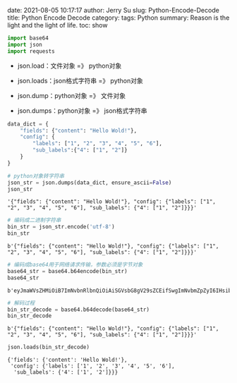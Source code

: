 date: 2021-08-05 10:17:17
author: Jerry Su
slug: Python-Encode-Decode
title: Python Encode Decode
category: 
tags: Python
summary: Reason is the light and the light of life.
toc: show


```python
import base64
import json
import requests
```

- json.load：文件对象 =》 python对象

- json.loads：json格式字符串 =》 python对象

- json.dump：python对象 =》 文件对象

- json.dumps：python对象 =》 json格式字符串


```python
data_dict = {
    "fields": {"content": "Hello Wold!"},
    "config": {
        "labels": ["1", "2", "3", "4", "5", "6"],
        "sub_labels":{"4": ["1", "2"]}
    }
}
```


```python
# python对象转字符串
json_str = json.dumps(data_dict, ensure_ascii=False)
json_str
```




    '{"fields": {"content": "Hello Wold!"}, "config": {"labels": ["1", "2", "3", "4", "5", "6"], "sub_labels": {"4": ["1", "2"]}}}'




```python
# 编码成二进制字符串
bin_str = json_str.encode('utf-8')
bin_str
```




    b'{"fields": {"content": "Hello Wold!"}, "config": {"labels": ["1", "2", "3", "4", "5", "6"], "sub_labels": {"4": ["1", "2"]}}}'




```python
# 编码成base64用于网络请求传输，参数必须是字节对象
base64_str = base64.b64encode(bin_str)
base64_str
```




    b'eyJmaWVsZHMiOiB7ImNvbnRlbnQiOiAiSGVsbG8gV29sZCEifSwgImNvbmZpZyI6IHsibGFiZWxzIjogWyIxIiwgIjIiLCAiMyIsICI0IiwgIjUiLCAiNiJdLCAic3ViX2xhYmVscyI6IHsiNCI6IFsiMSIsICIyIl19fX0='




```python
# 解码过程
bin_str_decode = base64.b64decode(base64_str)
bin_str_decode
```




    b'{"fields": {"content": "Hello Wold!"}, "config": {"labels": ["1", "2", "3", "4", "5", "6"], "sub_labels": {"4": ["1", "2"]}}}'




```python
json.loads(bin_str_decode)
```




    {'fields': {'content': 'Hello Wold!'},
     'config': {'labels': ['1', '2', '3', '4', '5', '6'],
      'sub_labels': {'4': ['1', '2']}}}


